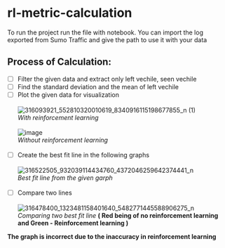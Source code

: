 ﻿# rl-metric-calculation
To run the project run the file with notebook.
You can import the log exported from Sumo Traffic and give the path to use it with your data
## Process of Calculation:
- [ ] Filter the given data and extract only left vechile, seen vechile
- [ ] Find the standard deviation and the mean of left vechile
- [ ] Plot the given data for visualization<br/><br/>
![316093921_552810320010619_8340916115198677855_n (1)](https://user-images.githubusercontent.com/81609547/204029470-78d6ca25-adf2-4769-a339-3816e94168ff.png)<br/>*With reinforcement learning*<br/><br/>![image](https://user-images.githubusercontent.com/81609547/204030712-ef04aaf1-3d73-4dc8-8642-7606bcdffadb.png)
<br/>*Without reinforcement learning*<br/><br/>
- [ ] Create the best fit line in the following graphs<br/><br/> ![316522505_932039114434760_4372046259642374441_n](https://user-images.githubusercontent.com/81609547/204029101-4d969e61-cedb-4e76-acfb-c609ffdbb122.png)<br/>*Best fit line from the given garph*<br/><br/>
- [ ] Compare two lines <br/><br/> ![316478400_1323481158401640_5482771445588906275_n](https://user-images.githubusercontent.com/81609547/204029094-1217b2f5-59ab-426d-b90c-9b59b9361c83.png) <br/> *Comparing two best fit line* **( Red being of no reinforcement learning and Green - Reinforcement learning )** 

**The graph is incorrect due to the inaccuracy in reinforcement learning**
